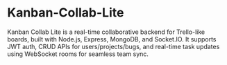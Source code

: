 # Kanban-Collab-Lite
Kanban Collab Lite is a real-time collaborative backend for Trello-like boards, built with Node.js, Express, MongoDB, and Socket.IO. It supports JWT auth, CRUD APIs for users/projects/bugs, and real-time task updates using WebSocket rooms for seamless team sync.          
